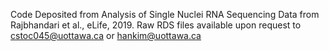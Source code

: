 Code Deposited from Analysis of Single Nuclei RNA Sequencing Data from Rajbhandari et al., eLife, 2019.
Raw RDS files available upon request to cstoc045@uottawa.ca or hankim@uottawa.ca
